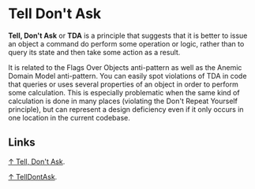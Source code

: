 # Tell Don't Ask

**Tell, Don't Ask** or **TDA** is a principle that suggests that it is better to issue an object a command do perform some operation or logic, rather than to query its state and then take some action as a result.

It is related to the Flags Over Objects anti-pattern as well as the Anemic Domain Model anti-pattern. You can easily spot violations of TDA in code that queries or uses several properties of an object in order to perform some calculation. This is especially problematic when the same kind of calculation is done in many places (violating the Don't Repeat Yourself principle), but can represent a design deficiency even if it only occurs in one location in the current codebase.

## Links

[↑ Tell, Don't Ask](https://deviq.com/principles/tell-dont-ask).

[↑ TellDontAsk](https://martinfowler.com/bliki/TellDontAsk.html).
